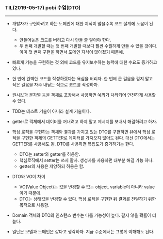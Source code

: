 ### TIL(2019-05-17) pobi 수업(DTO)

---

- 개발자가 구현하려고 하는 도메인에 대한 지식이 많을수록 코드 설계에 도움이 된다.
  - 만들어놓은 코드를 버리고 다시 만들 줄 알아야 한다.
  - 두 번째 개발할 때는 첫 번째 개발할 때보다 훨씬 수월하게 만들 수 있을 것이다. 이미 첫 번째 구현을 하면서 도메인 지식이 많아졌기 때문에.



- 빠르게 기능을 구현하는 것 외에 코드를 유지보수하는 능력에 대한 수요도 증가하고 있다. 



- 한 번에 완벽한 코드를 작성하겠다는 욕심을 버리자. 한 번에 큰 걸음을 걷지 말고 작은 걸음을 자주 내딛는 식으로 코드를 작성하자. 



- 원시값과 문자열 등을 객체로 포장해서 사용하면 예외가 처리되어 안전하게 사용할 수 있다. 



- TDD는 테스트 기술이 아니라 설계 기술이다.



- getter로 객체에서 데이터를 꺼내려고 하지 말고 메시지를 보내서 해결하려고 하자. 



- 핵심 로직을 구현하는 객체와 결과를 가지고 있는 DTO를 구현하면 뷰에서 핵심 로직을 구현한 객체의 GETTER로 데이터를 가져오지 않아도 된다. 대신 DTO에서는 GETTER를 사용해도 됨. DTO를 사용하면 복잡도가 증가하기는 한다. 
  - DTO는 setter와 getter를 허용함.
  - 핵심로직에서 setter는 쓰지 말자. 생성자를 사용하면 대부분 해결 가능 하다.
  - getter의 사용은 지양하되 허용은 함.



- DTO와 VO이 차이
  - VO(Value Object)는 값을 변경할 수 없는 object. variable이 아니라 value이기 때문에. 
  - DTO는 상태값을 변경할 수 있다. 핵심 로직을 구현한 뒤 결과를 전달하기 위한 목적으로 사용함.



- Domain 객체와 DTO의 인스턴스 변수는 다를 가능성이 높다. 같지 않을 확률이 더 높다. 



- 일단은 모델과 도메인은 같다고 생각하자. 지금 수준에서는 그렇게 이해해도 된다. 
